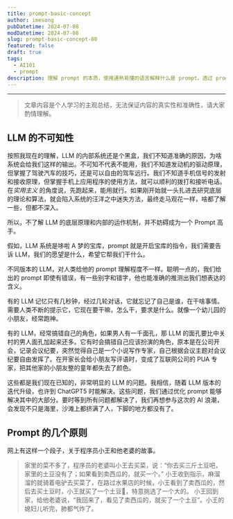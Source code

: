 ```yaml
---
title: prompt-basic-concept
author: imesong
pubDatetime: 2024-07-08
modDatetime: 2024-07-08
slug: prompt-basic-concept-00
featured: false
draft: true
tags:
  - AI101
  - prompt
description: 理解 prompt 的本质，使用通熟易懂的语言解释什么是 prompt。透过 prompt 本质，研究prompt的演化趋势。 文章内容是个人学习的主观总结，为对内容的真实性和准确性验证，请大家酌情理解。
---
```


---

> 文章内容是个人学习的主观总结，无法保证内容的真实性和准确性，请大家酌情理解。

## LLM 的不可知性

按照我现在的理解，LLM 的内部系统还是个黑盒，我们不知道准确的原因，为啥系统会给我们这样的输出。不可知不代表不能用，我们不知道发动机的驱动原理，但掌握了驾驶汽车的技巧，还是可以自由的驾车远行。我们不知道手机信号的发射和接收原理，但掌握手机上应用程序的使用方法，就可以顺利的拨打和接听电话。在*实用主义* 的角度说，先跑起来，能用就行。如果刚开始就一头扎进去研究底层的理论和算法，就会陷入系统的汪洋之中迷失方法，最终走马观花一样，啥都了解一些，但都不深入。

所以，不了解 LLM 的底层原理和内部的运作机制，并不妨碍成为一个 Prompt 高手。

假如，LLM 系统是哆啦 A 梦的宝库，prompt 就是开启宝库的指令，我们需要告诉 LLM，我们的愿望是什么，希望它帮我们干什么。

不同版本的 LLM，对人类给他的 prompt 理解程度不一样。聪明一点的，我们给出的 prompt 即使有错误，有一些别字和错字，他也能准确的推测出我们想表达的含义。

有的 LLM 记忆只有几秒钟，经过几轮对话，它就忘记了自己是谁，在干啥事情。需要人类不断的提示它，它现在要干嘛，怎么干，要求是什么。就像一个幼儿园的小朋友，经常跑神。

有的 LLM，经常搞错自己的角色，如果男人有一千面孔，那 LLM 的面孔要比中关村的男人面孔加起来还多。它有时会搞错自己应该扮演的角色，原本是在公司开会，记录会议纪要，突然觉得自己是一个小说写作专家，自己根据会议主题对会议纪要自由发挥了。在开家长会给小朋友写评语时，变成了互联网公司的 PUA 专家，把其他家的小朋友整的童年都失去了颜色。

这些都是我们现在已知的，非常明显的 LLM 的问题。我相信，随着 LLM 版本的迭代升级，也许到 ChatGPT5 时能解决。这些问题，我们通过优化 prompt 能够解决其中的大部分。要时等到所有问题都解决了，我们再想参与这次的 AI 浪潮，会发现不只是海里，沙滩上都挤满了人，下脚的地方都没有了。

## Prompt 的几个原则

网上有这样一个段子，关于程序员小王和他老婆的故事。

> 家里的菜不多了，程序员的老婆叫小王去买菜，说：“你去买三斤土豆吧，家里的土豆没有了；如果看到卖西瓜的，就买一个。”
> 小王收到指示，麻溜溜的就骑着电驴去买菜了，在路过水果店的时候，小王看到了卖西瓜的，然后去买土豆时，小王就买了一个土豆🥔，特意挑选了一个大的。
> 小王回到家，给他老婆说，“我回来了，看见了卖西瓜的，就买了一个土豆”。小王的媳妇儿听完，肺都气炸了。
